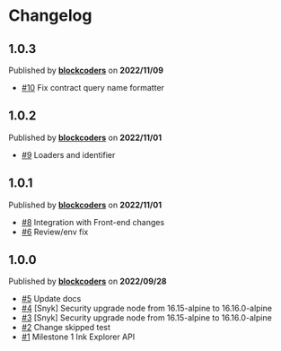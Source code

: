 # Changelog

## 1.0.3
Published by **[blockcoders](https://github.com/blockcoders)** on **2022/11/09**
- [#10](https://github.com/blockcoders/nestjs-ethers/pull/10) Fix contract query name formatter

## 1.0.2
Published by **[blockcoders](https://github.com/blockcoders)** on **2022/11/01**
- [#9](https://github.com/blockcoders/nestjs-ethers/pull/9) Loaders and identifier

## 1.0.1
Published by **[blockcoders](https://github.com/blockcoders)** on **2022/11/01**
- [#8](https://github.com/blockcoders/nestjs-ethers/pull/8) Integration with Front-end changes
- [#6](https://github.com/blockcoders/nestjs-ethers/pull/6) Review/env fix

## 1.0.0
Published by **[blockcoders](https://github.com/blockcoders)** on **2022/09/28**
- [#5](https://github.com/blockcoders/ink-substrate-explorer-api/pull/5) Update docs
- [#4](https://github.com/blockcoders/ink-substrate-explorer-api/pull/4) [Snyk] Security upgrade node from 16.15-alpine to 16.16.0-alpine 
- [#3](https://github.com/blockcoders/ink-substrate-explorer-api/pull/3) [Snyk] Security upgrade node from 16.15-alpine to 16.16.0-alpine
- [#2](https://github.com/blockcoders/ink-substrate-explorer-api/pull/2) Change skipped test
- [#1](https://github.com/blockcoders/ink-substrate-explorer-api/pull/1) Milestone 1 Ink Explorer API
